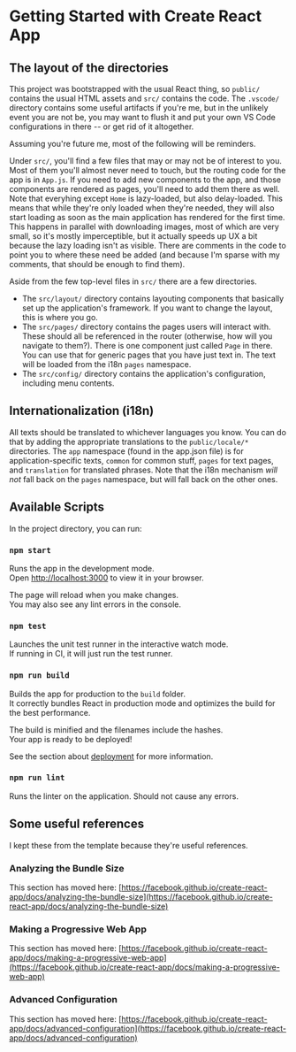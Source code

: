 # Getting Started with Create React App

## The layout of the directories

This project was bootstrapped with the usual React thing, so `public/` contains the usual HTML assets and `src/` contains the code. The `.vscode/` directory contains some useful artifacts if you're me, but in the unlikely event you are not be, you may want to flush it and put your own VS Code configurations in there -- or get rid of it altogether.

Assuming you're future me, most of the following will be reminders.

Under `src/`, you'll find a few files that may or may not be of interest to you. Most of them you'll almost never need to touch, but the routing code for the app is in `App.js`. If you need to add new components to the app, and those components are rendered as pages, you'll need to add them there as well. Note that everyhing except `Home` is lazy-loaded, but also delay-loaded. This means that while they're only loaded when they're needed, they will also start loading as soon as the main application has rendered for the first time. This happens in parallel with downloading images, most of which are very small, so it's mostly imperceptible, but it actually speeds up UX a bit because the lazy loading isn't as visible. There are comments in the code to point you to where these need be added (and because I'm sparse with my comments, that should be enough to find them).

Aside from the few top-level files in `src/` there are a few directories.
- The `src/layout/` directory contains layouting components that basically set up the application's framework. If you want to change the layout, this is where you go.
- The `src/pages/` directory contains the pages users will interact with. These should all be referenced in the router (otherwise, how will you navigate to them?). There is one component just called `Page` in there. You can use that for generic pages that you have just text in. The text will be loaded from the i18n `pages` namespace.
- The `src/config/` directory contains the application's configuration, including menu contents.

## Internationalization (i18n)

All texts should be translated to whichever languages you know. You can do that by adding the appropriate translations to the `public/locale/*` directories. The `app` namespace (found in the app.json file) is for application-specific texts, `common` for common stuff, `pages` for text pages, and `translation` for translated phrases. Note that the i18n mechanism *will not* fall back on the `pages` namespace, but will fall back on the other ones.

## Available Scripts

In the project directory, you can run:

### `npm start`

Runs the app in the development mode.\
Open [http://localhost:3000](http://localhost:3000) to view it in your browser.

The page will reload when you make changes.\
You may also see any lint errors in the console.

### `npm test`

Launches the unit test runner in the interactive watch mode.\
If running in CI, it will just run the test runner.

### `npm run build`

Builds the app for production to the `build` folder.\
It correctly bundles React in production mode and optimizes the build for the best performance.

The build is minified and the filenames include the hashes.\
Your app is ready to be deployed!

See the section about [deployment](https://facebook.github.io/create-react-app/docs/deployment) for more information.

### `npm run lint`

Runs the linter on the application. Should not cause any errors.

## Some useful references

I kept these from the template because they're useful references.

### Analyzing the Bundle Size

This section has moved here: [https://facebook.github.io/create-react-app/docs/analyzing-the-bundle-size](https://facebook.github.io/create-react-app/docs/analyzing-the-bundle-size)

### Making a Progressive Web App

This section has moved here: [https://facebook.github.io/create-react-app/docs/making-a-progressive-web-app](https://facebook.github.io/create-react-app/docs/making-a-progressive-web-app)

### Advanced Configuration

This section has moved here: [https://facebook.github.io/create-react-app/docs/advanced-configuration](https://facebook.github.io/create-react-app/docs/advanced-configuration)

